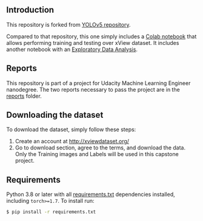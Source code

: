 ## Introduction
This repository is forked from [YOLOv5 repository](https://github.com/ultralytics/yolov5). 

Compared to that repository, this one simply includes a [Colab notebook](https://github.com/RobbyJS/yolov5/blob/master/xView_YOLOv5_V2.ipynb) that allows performing training and testing over xView dataset. It includes another notebook with an [Exploratory Data Analysis](https://github.com/RobbyJS/yolov5/blob/master/xView_NT-EDA_Split.ipynb).

## Reports
This repository is part of a project for Udacity Machine Learning Engineer nanodegree. The two reports necessary to pass the project are in the [reports](https://github.com/RobbyJS/yolov5/tree/master/reports) folder.

## Downloading the dataset
To download the dataset, simply follow these steps:
1. Create an account at http://xviewdataset.org/
2. Go to download section, agree to the terms, and download the data. Only the Training images and Labels will be used in this capstone project.


## Requirements
Python 3.8 or later with all [requirements.txt](https://github.com/ultralytics/yolov5/blob/master/requirements.txt) dependencies installed, including `torch>=1.7`. To install run:
```bash
$ pip install -r requirements.txt
```

